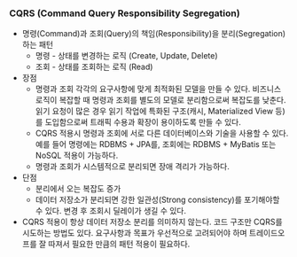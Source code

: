 ### CQRS (Command Query Responsibility Segregation)

- 명령(Command)과 조회(Query)의 책임(Responsibility)을 분리(Segregation)하는 패턴
    - 명령 - 상태를 변경하는 로직 (Create, Update, Delete)
    - 조회 - 상태를 조회하는 로직 (Read)
- 장점
    - 명령과 조회 각각의 요구사항에 맞게 최적화된 모델을 만들 수 있다. 비즈니스 로직이 복잡할 때 명령과 조회를 별도의 모델로 분리함으로써 복잡도를 낮춘다. 읽기 요청이 많은 경우 읽기 작업에 특화된 구조(캐시, Materialized View 등)를 도입함으로써 트래픽 수용과 확장이 용이하도록 만들 수 있다.
    - CQRS 적용시 명령과 조회에 서로 다른 데이터베이스와 기술을 사용할 수 있다. 예를 들어 명령에는 RDBMS + JPA를, 조회에는 RDBMS + MyBatis 또는 NoSQL 적용이 가능하다.
    - 명령과 조회가 시스템적으로 분리되면 장애 격리가 가능하다.
- 단점
    - 분리에서 오는 복잡도 증가
    - 데이터 저장소가 분리되면 강한 일관성(Strong consistency)를 포기해야할 수 있다. 변경 후 조회시 딜레이가 생길 수 있다.
- CQRS 적용이 항상 데이터 저장소 분리를 의미하지 않는다. 코드 구조만 CQRS를 시도하는 방법도 있다. 요구사항과 목표가 우선적으로 고려되어야 하며 트레이드오프를 잘 따져서 필요한 만큼의 패턴 적용이 필요하다.
